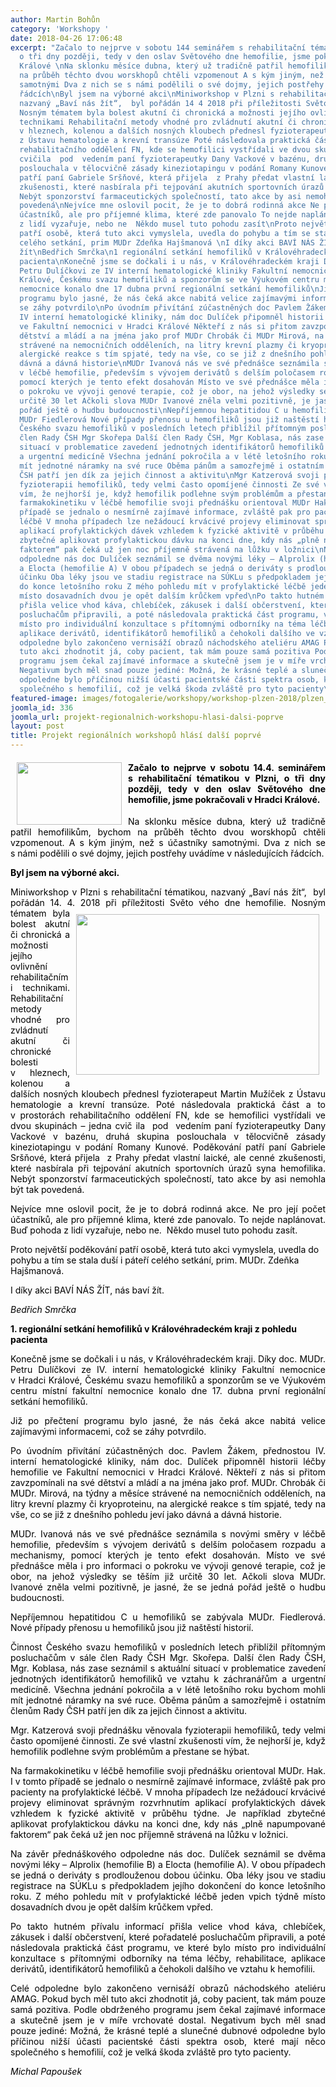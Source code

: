 ```yaml
---
author: Martin Bohůn
category: 'Workshopy '
date: 2018-04-26 17:06:48
excerpt: "Začalo to nejprve v sobotu 144 seminářem s rehabilitační tématikou v Plzni,
  o tři dny později, tedy v den oslav Světového dne hemofilie, jsme pokračovali v Hradci
  Králové \nNa sklonku měsíce dubna, který už tradičně patřil hemofilikům, bychom
  na průběh těchto dvou worskhopů chtěli vzpomenout A s kým jiným, než s účastníky
  samotnými Dva z nich se s námi podělili o své dojmy, jejich postřehy uvádíme v následujících
  řádcích\nByl jsem na výborné akci\nMiniworkshop v Plzni s rehabilitační tématikou,
  nazvaný „Baví nás žít“,  byl pořádán 14 4 2018 při příležitosti Světového dne hemofilie
  Nosným tématem byla bolest akutní či chronická a možnosti jejího ovlivnění rehabilitačními
  technikami Rehabilitační metody vhodné pro zvládnutí akutní či chronické bolesti
  v hleznech, kolenou a dalších nosných kloubech přednesl fyzioterapeut Martin Mužíček
  z Ústavu hematologie a krevní transúze Poté následovala praktická část a to v prostorách
  rehabilitačního oddělení FN, kde se hemofilici vystřídali ve dvou skupinách – jedna
  cvičila  pod  vedením paní fyzioterapeutky Dany Vackové v bazénu, druhá skupina
  poslouchala v tělocvičně zásady kineziotapingu v podání Romany Kunové Poděkování
  patří paní Gabriele Sršňové, která přijela  z Prahy předat vlastní laické, ale cenné
  zkušenosti, které nasbírala při tejpování akutních sportovních úrazů syna hemofilika
  Nebýt sponzorství farmaceutických společností, tato akce by asi nemohla být tak
  povedená\nNejvíce mne oslovil pocit, že je to dobrá rodinná akce Ne pro její počet
  účastníků, ale pro příjemné klima, které zde panovalo To nejde naplánovat Buď pohoda
  z lidí vyzařuje, nebo ne  Někdo musel tuto pohodu zasít\nProto největší poděkování
  patří osobě, která tuto akci vymyslela, uvedla do pohybu a tím se stala duší i páteří
  celého setkání, prim MUDr Zdeňka Hajšmanová \nI díky akci BAVÍ NÁS ŽÍT, nás baví
  žít\nBedřich Smrčka\n1 regionální setkání hemofiliků v Královéhradeckém kraji z pohledu
  pacienta\nKonečně jsme se dočkali i u nás, v Královéhradeckém kraji Díky doc MUDr
  Petru Dulíčkovi ze IV interní hematologické kliniky Fakultní nemocnice v Hradci
  Králové, Českému svazu hemofiliků a sponzorům se ve Výukovém centru místní fakultní
  nemocnice konalo dne 17 dubna první regionální setkání hemofiliků\nJiž po přečtení
  programu bylo jasné, že nás čeká akce nabitá velice zajímavými informacemi, což
  se záhy potvrdilo\nPo úvodním přivítání zúčastněných doc Pavlem Žákem, přednostou
  IV interní hematologické kliniky, nám doc Dulíček připomněl historii léčby hemofilie
  ve Fakultní nemocnici v Hradci Králové Někteří z nás si přitom zavzpomínali na své
  dětství a mládí a na jména jako prof MUDr Chrobák či MUDr Mirová, na týdny a měsíce
  strávené na nemocničních odděleních, na litry krevní plazmy či kryoproteinu, na
  alergické reakce s tím spjaté, tedy na vše, co se již z dnešního pohledu jeví jako
  dávná a dávná historie\nMUDr Ivanová nás ve své přednášce seznámila s novými směry
  v léčbě hemofilie, především s vývojem derivátů s delším poločasem rozpadu a mechanismy,
  pomocí kterých je tento efekt dosahován Místo ve své přednášce měla i pro informaci
  o pokroku ve vývoji genové terapie, což je obor, na jehož výsledky se těším již
  určitě 30 let Ačkoli slova MUDr Ivanové zněla velmi pozitivně, je jasné, že se jedná
  pořád ještě o hudbu budoucnosti\nNepříjemnou hepatitidou C u hemofiliků se zabývala
  MUDr Fiedlerová Nové případy přenosu u hemofiliků jsou již naštěstí historií\nČinnost
  Českého svazu hemofiliků v posledních letech přiblížil přítomným posluchačům v sále
  člen Rady ČSH Mgr Skořepa Další člen Rady ČSH, Mgr Koblasa, nás zase seznámil s aktuální
  situací v problematice zavedení jednotných identifikátorů hemofiliků ve vztahu k záchranářům
  a urgentní medicíně Všechna jednání pokročila a v létě letošního roku bychom mohli
  mít jednotné náramky na své ruce Oběma pánům a samozřejmě i ostatním členům Rady
  ČSH patří jen dík za jejich činnost a aktivitu\nMgr Katzerová svoji přednášku věnovala
  fyzioterapii hemofiliků, tedy velmi často opomíjené činnosti Ze své vlastní zkušenosti
  vím, že nejhorší je, když hemofilik podlehne svým problémům a přestane se hýbat\nNa
  farmakokinetiku v léčbě hemofilie svoji přednášku orientoval MUDr Hak I v tomto
  případě se jednalo o nesmírně zajímavé informace, zvláště pak pro pacienty na profylaktické
  léčbě V mnoha případech lze nežádoucí krvácivé projevy eliminovat správným rozvrhnutím
  aplikací profylaktických dávek vzhledem k fyzické aktivitě v průběhu týdne Je například
  zbytečné aplikovat profylaktickou dávku na konci dne, kdy nás „plně napumpované
  faktorem“ pak čeká už jen noc příjemně strávená na lůžku v ložnici\nNa závěr přednáškového
  odpoledne nás doc Dulíček seznámil se dvěma novými léky – Alprolix (hemofilie B)
  a Elocta (hemofilie A) V obou případech se jedná o deriváty s prodlouženou dobou
  účinku Oba léky jsou ve stadiu registrace na SÚKLu s předpokladem jejího dokončení
  do konce letošního roku Z mého pohledu mít v profylaktické léčbě jeden vpich týdně
  místo dosavadních dvou je opět dalším krůčkem vpřed\nPo takto hutném přívalu informací
  přišla velice vhod káva, chlebíček, zákusek i další občerstvení, které pořadatelé
  posluchačům připravili, a poté následovala praktická část programu, ve které bylo
  místo pro individuální konzultace s přítomnými odborníky na téma léčby, rehabilitace,
  aplikace derivátů, identifikátorů hemofiliků a čehokoli dalšího ve vztahu k hemofilii\nCelé
  odpoledne bylo zakončeno vernisáží obrazů náchodského ateliéru AMAG Pokud bych měl
  tuto akci zhodnotit já, coby pacient, tak mám pouze samá pozitiva Podle obdrženého
  programu jsem čekal zajímavé informace a skutečně jsem je v míře vrchovaté dostal
  Negativum bych měl snad pouze jediné: Možná, že krásné teplé a slunečné dubnové
  odpoledne bylo příčinou nižší účasti pacientské části spektra osob, které mají něco
  společného s hemofilií, což je velká škoda zvláště pro tyto pacienty\nMichal Papoušek"
featured-image: images/fotogalerie/workshopy/workshop-plzen-2018/plzen_2.jpg
joomla_id: 336
joomla_url: projekt-regionalnich-workshopu-hlasi-dalsi-poprve
layout: post
title: Projekt regionálních workshopů hlásí další poprvé
---
```


<h4 style="text-align: justify;">
 <img border="0" height="100" src="{{ site.baseurl }}/images/fotogalerie/workshopy/workshop-plzen-2018/plzen_2.jpg" style="float: left; margin-left: 10px; margin-right: 10px;" width="168"/>
 <span style="color: #000000;">
  Začalo to nejprve v sobotu 14.4. seminářem s rehabilitační tématikou v Plzni, o tři dny později, tedy v den oslav Světového dne hemofilie, jsme pokračovali v Hradci Králové.
 </span>
</h4>
<p style="text-align: justify;">
 <span style="color: #000000;">
  Na sklonku měsíce dubna, který už tradičně patřil hemofilikům, bychom na průběh těchto dvou worskhopů chtěli vzpomenout. A s kým jiným, než s účastníky samotnými. Dva z nich se s námi podělili o své dojmy, jejich postřehy uvádíme v následujících řádcích.
  <br/>
 </span>
</p>
<p>
 <strong>
  <span style="color: #000000;">
   Byl jsem na výborné akci.
  </span>
 </strong>
</p>
<p style="text-align: justify;">
 <span style="color: #000000;">
  Miniworkshop v Plzni s rehabilitační tématikou, nazvaný „Baví nás žít“,  byl pořádán 14. 4. 2018 při příležitosti Světo
 </span>
 <span style="color: #000000;">
  <img border="0" height="257" src="{{ site.baseurl }}/images/fotogalerie/workshopy/workshop-plzen-2018/plzen_1.jpg" style="float: right; margin: 10px;" width="389"/>
 </span>
 <span style="color: #000000;">
  vého dne hemofilie. Nosným tématem byla bolest akutní či chronická a možnosti jejího ovlivnění rehabilitačními technikami. Rehabilitační metody vhodné pro zvládnutí akutní či chronické bolesti v hleznech, kolenou a dalších nosných kloubech přednesl fyzioterapeut Martin Mužíček z Ústavu hematologie a krevní transúze. Poté následovala praktická část a to v prostorách rehabilitačního oddělení FN, kde se hemofilici vystřídali ve dvou skupinách – jedna cvič
 </span>
 <span style="color: #000000;">
  ila  pod  vedením paní fyzioterapeutky Dany Vackové v bazénu, druhá skupina poslouchala v tělocvičně zásady kineziotapingu v podání Romany Kunové. Poděkování patří paní Gabriele Sršňové, která přijela  z Prahy předat vlastní laické, ale cenné zkušenosti, které nasbírala při tejpování akutních sportovních úrazů syna hemofilika. Nebýt sponzorství farmaceutických společností, tato akce by asi nemohla být tak povedená.
 </span>
</p>
<p style="text-align: justify;">
 <span style="color: #000000;">
  Nejvíce mne oslovil pocit, že je to dobrá rodinná akce. Ne pro její počet účastníků, ale pro příjemné klima, které zde panovalo. To nejde naplánovat. Buď pohoda z lidí vyzařuje, nebo ne.  Někdo musel tuto pohodu zasít.
 </span>
</p>
<p>
 <span style="color: #000000;">
  Proto největší poděkování patří osobě, která tuto akci vymyslela, uvedla do pohybu a tím se stala duší i páteří celého setkání, prim. MUDr. Zdeňka Hajšmanová.
  <br/>
 </span>
</p>
<p style="text-align: justify;">
 <span style="color: #000000;">
  I díky akci BAVÍ NÁS ŽÍT, nás baví žít.
 </span>
</p>
<p>
 <em>
  <span style="color: #000000;">
   Bedřich Smrčka
  </span>
 </em>
</p>
<p>
 <strong>
  <span style="color: #000000;">
   1. regionální setkání hemofiliků v Královéhradeckém kraji z pohledu pacienta
  </span>
 </strong>
</p>
<p style="text-align: justify;">
 <span style="color: #000000;">
  Konečně jsme se dočkali i u nás, v Královéhradeckém kraji. Díky doc. MUDr. Petru Dulíčkovi ze
 </span>
 <span style="color: #000000;">
  IV. interní hematologické kliniky Fakultní nemocnice v Hradci Králové, Českému svazu hemofiliků a sponzorům se ve Výukovém centru místní fakultní nemocnice konalo dne 17. dubna první regionální setkání hemofiliků.
 </span>
</p>
<p style="text-align: justify;">
 <span style="color: #000000;">
  Již po přečtení programu bylo jasné, že nás čeká akce nabitá velice zajímavými informacemi, což se záhy potvrdilo.
 </span>
</p>
<p style="text-align: justify;">
 <span style="color: #000000;">
  Po úvodním přivítání zúčastněných doc. Pavlem Žákem, přednostou IV. interní hematologické kliniky, nám doc. Dulíček připomněl historii léčby hemofilie ve Fakultní nemocnici v Hradci Králové. Někteří z nás si přitom zavzpomínali na své dětství a mládí a na jména jako prof. MUDr. Chrobák či MUDr. Mirová, na týdny a měsíce strávené na nemocničních odděleních, na litry krevní plazmy či kryoproteinu, na alergické reakce s tím spjaté, tedy na vše, co se již z dnešního pohledu jeví jako dávná a dávná historie.
 </span>
</p>
<p style="text-align: justify;">
 <span style="color: #000000;">
  MUDr. Ivanová nás ve své přednášce seznámila s novými směry v léčbě hemofilie, především s vývojem derivátů s delším poločasem rozpadu a mechanismy, pomocí kterých je tento efekt dosahován. Místo ve své přednášce měla i pro informaci o pokroku ve vývoji genové terapie, což je obor, na jehož výsledky se těším již určitě 30 let. Ačkoli slova MUDr. Ivanové zněla velmi pozitivně, je jasné, že se jedná pořád ještě o hudbu budoucnosti.
 </span>
</p>
<p style="text-align: justify;">
 <span style="color: #000000;">
  Nepříjemnou hepatitidou C u hemofiliků se zabývala MUDr. Fiedlerová. Nové případy přenosu u hemofiliků jsou již naštěstí historií.
 </span>
</p>
<p style="text-align: justify;">
 <span style="color: #000000;">
  Činnost Českého svazu hemofiliků v posledních letech přiblížil přítomným posluchačům v sále člen Rady ČSH Mgr. Skořepa. Další člen Rady ČSH, Mgr. Koblasa, nás zase seznámil s aktuální situací v problematice zavedení jednotných identifikátorů hemofiliků ve vztahu k záchranářům a urgentní medicíně. Všechna jednání pokročila a v létě letošního roku bychom mohli mít jednotné náramky na své ruce. Oběma pánům a samozřejmě i ostatním členům Rady ČSH patří jen dík za jejich činnost a aktivitu.
 </span>
</p>
<p style="text-align: justify;">
 <span style="color: #000000;">
  Mgr. Katzerová svoji přednášku věnovala fyzioterapii hemofiliků, tedy velmi často opomíjené činnosti. Ze své vlastní zkušenosti vím, že nejhorší je, když hemofilik podlehne svým problémům a přestane se hýbat.
 </span>
</p>
<p style="text-align: justify;">
 <span style="color: #000000;">
  Na farmakokinetiku v léčbě hemofilie svoji přednášku orientoval MUDr. Hak. I v tomto případě se jednalo o nesmírně zajímavé informace, zvláště pak pro pacienty na profylaktické léčbě. V mnoha případech lze nežádoucí krvácivé projevy eliminovat správným rozvrhnutím aplikací profylaktických dávek vzhledem k fyzické aktivitě v průběhu týdne. Je například zbytečné aplikovat profylaktickou dávku na konci dne, kdy nás „plně napumpované faktorem“ pak čeká už jen noc příjemně strávená na lůžku v ložnici.
 </span>
</p>
<p style="text-align: justify;">
 <span style="color: #000000;">
  Na závěr přednáškového odpoledne nás doc. Dulíček seznámil se dvěma novými léky – Alprolix (hemofilie B) a Elocta (hemofilie A). V obou případech se jedná o deriváty s prodlouženou dobou účinku. Oba léky jsou ve stadiu registrace na SÚKLu s předpokladem jejího dokončení do konce letošního roku. Z mého pohledu mít v profylaktické léčbě jeden vpich týdně místo dosavadních dvou je opět dalším krůčkem vpřed.
 </span>
</p>
<p style="text-align: justify;">
 <span style="color: #000000;">
  Po takto hutném přívalu informací přišla velice vhod káva, chlebíček, zákusek i další občerstvení, které pořadatelé posluchačům připravili, a poté následovala praktická část programu, ve které bylo místo pro individuální konzultace s přítomnými odborníky na téma léčby, rehabilitace, aplikace derivátů, identifikátorů hemofiliků a čehokoli dalšího ve vztahu k hemofilii.
 </span>
</p>
<p style="text-align: justify;">
 <span style="color: #000000;">
  Celé odpoledne bylo zakončeno vernisáží obrazů náchodského ateliéru AMAG. Pokud bych měl tuto akci zhodnotit já, coby pacient, tak mám pouze samá pozitiva. Podle obdrženého programu jsem čekal zajímavé informace a skutečně jsem je v míře vrchovaté dostal. Negativum bych měl snad pouze jediné: Možná, že krásné teplé a slunečné dubnové odpoledne bylo příčinou nižší účasti pacientské části spektra osob, které mají něco společného s hemofilií, což je velká škoda zvláště pro tyto pacienty.
 </span>
</p>
<p style="text-align: justify;">
 <em>
  <span style="color: #000000;">
   Michal Papoušek
  </span>
 </em>
</p>